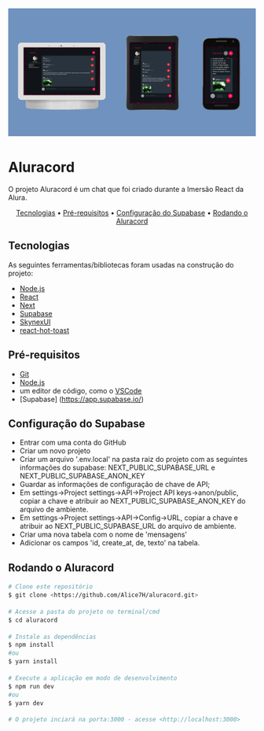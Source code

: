 <h1 align="center">
  <img alt="Aluracord" title="#Aluracord" src="public/images/banner.png" />
</h1>

# Aluracord

O projeto Aluracord é um chat que foi criado durante a Imersão React da Alura.

<p align="center">
 <a href="#tecnologias">Tecnologias</a> • 
 <a href="#pré-requisitos">Pré-requisitos</a> •
 <a href="#configuração-do-supabase">Configuração do Supabase</a> •
 <a href="#rodando-o-aluracord">Rodando o Aluracord</a>
</p>

## Tecnologias

As seguintes ferramentas/bibliotecas foram usadas na construção do projeto:

- [Node.js](https://nodejs.org/en/)
- [React](https://pt-br.reactjs.org/)
- [Next](https://nextjs.org/)
- [Supabase](https://supabase.com)
- [SkynexUI](https://skynexui.dev/)
- [react-hot-toast](https://react-hot-toast.com/)

## Pré-requisitos

- [Git](https://git-scm.com)
- [Node.js](https://nodejs.org/en/)
- um editor de código, como o [VSCode](https://code.visualstudio.com/)
- [Supabase] (https://app.supabase.io/)

## Configuração do Supabase

- Entrar com uma conta do GitHub
- Criar um novo projeto
- Criar um arquivo '.env.local' na pasta raiz do projeto com as seguintes informações do supabase: NEXT_PUBLIC_SUPABASE_URL e NEXT_PUBLIC_SUPABASE_ANON_KEY
- Guardar as informações de configuração de chave de API;
- Em settings->Project settings->API->Project API keys->anon/public, copiar a chave e atribuir ao NEXT_PUBLIC_SUPABASE_ANON_KEY do arquivo de ambiente.
- Em settings->Project settings->API->Config->URL, copiar a chave e atribuir ao NEXT_PUBLIC_SUPABASE_URL do arquivo de ambiente.
- Criar uma nova tabela com o nome de 'mensagens'
- Adicionar os campos 'id, create_at, de, texto' na tabela.

## Rodando o Aluracord

```bash
# Clone este repositório
$ git clone <https://github.com/Alice7H/aluracord.git>

# Acesse a pasta do projeto no terminal/cmd
$ cd aluracord

# Instale as dependências
$ npm install
#ou
$ yarn install

# Execute a aplicação em modo de desenvolvimento
$ npm run dev
#ou
$ yarn dev

# O projeto inciará na porta:3000 - acesse <http://localhost:3000>
```
